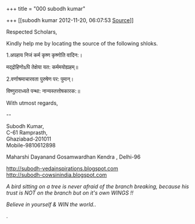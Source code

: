+++
title = "000 subodh kumar"

+++
[[subodh kumar	2012-11-20, 06:07:53 [Source](https://groups.google.com/g/bvparishat/c/ijxViex8bKw)]]



  
Respected Scholars,

Kindly help me by locating the source of the following shloks.



1.अपहाय निजं कर्म कृष्ण कृष्णोति वादिन:।

 मद्‌द्रोहिणोsपि तेक्षेया यत: कर्ममयोह्यहम्‌॥



2.वर्णाश्रमाचारवता पुरुषेण पर: पुमान्‌।

 विष्णुराराध्यते पन्था: नान्यस्तत्तोषकारक:॥



With utmost regards,

  
--  

Subodh Kumar,  
C-61 Ramprasth,  
Ghaziabad-201011  
Mobile-9810612898

Maharshi Dayanand Gosamwardhan Kendra , Delhi-96  

<http://subodh-vedainspirations.blogspot.com>  
<http://subodh-cowsinindia.blogspot.com>

*A bird sitting on a tree is never afraid of the branch breaking, because his trust is NOT on the branch but on it's own WINGS !!*

*Believe in yourself & WIN the world..*

.

  

